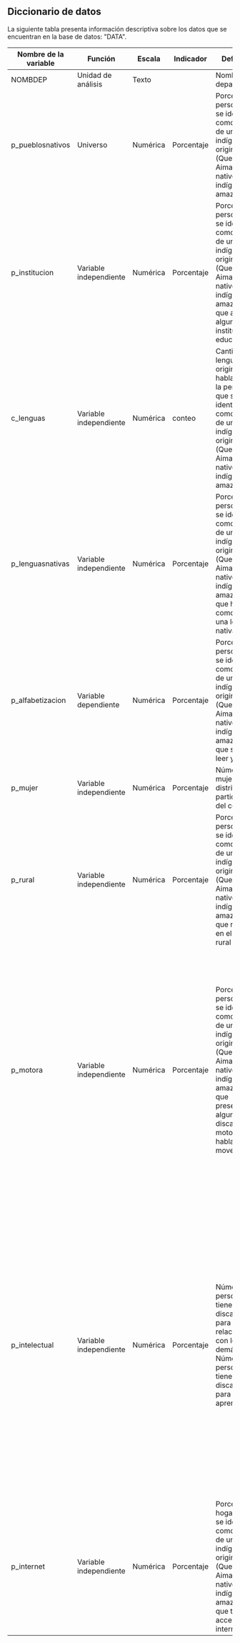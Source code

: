 ## Diccionario de datos
La siguiente tabla presenta información descriptiva sobre los datos que se encuentran en  la base de datos: "DATA".

| Nombre de la variable  |  Función           | Escala |Indicador | Definición | Pregunta del Censo | Fuente de datos |
|------------------------|--------------------|--------|----------|------------|--------------------|-----------------|
| NOMBDEP          | Unidad de análisis | Texto  |          | Nombre del departamento | | https://censos2017.inei.gob.pe/redatam/|
|   p_pueblosnativos   | Universo | Numérica| Porcentaje| Porcentaje de personas que se identifican como parte de un pueblo indígena u originario (Quechua, Aimara y nativo o indígena de la amazonía) | ¿Por sus costumbres y sus antepasados, ¿usted se siente o considera...? |  https://censos2017.inei.gob.pe/redatam/ |
|    p_institucion   | Variable independiente | Numérica| Porcentaje| Porcentaje de personas que se identifican como parte de un pueblo indígena u originario (Quechua, Aimara y nativo o indígena de la amazonía) que asisten a alguna institución educativa | Actualmente,¿asiste a una institución educativa, colegio, instituto superior o universidad? |  https://censos2017.inei.gob.pe/redatam/ |
|    c_lenguas   | Variable independiente | Numérica| conteo|Cantidad de lenguas originarias habladas por la personas que se identifican como parte de un pueblo indígena u originario (Quechua, Aimara y nativo o indígena de la amazonía) | ¿Cuál es el idioma o lengua materna con el que aprendió a hablar en su niñez? |  https://censos2017.inei.gob.pe/redatam/ |
|    p_lenguasnativas   | Variable independiente | Numérica| Porcentaje| Porcentaje de personas que se identifican como parte de un pueblo indígena u originario (Quechua, Aimara y nativo o indígena de la amazonía) que hablan como mínimo una lengua nativa | ¿Cuál es el idioma o lengua materna con el que aprendió a hablar en su niñez? |  https://censos2017.inei.gob.pe/redatam/ |
|p_alfabetizacion| Variable dependiente | Numérica| Porcentaje| Porcentaje de personas que se identifican como parte de un pueblo indígena u originario (Quechua, Aimara y nativo o indígena de la amazonía) que saben leer y escribir | ¿Sabe leer y escribir?| https://censos2017.inei.gob.pe/redatam/ |
|p_mujer| Variable independiente | Numérica| Porcentaje| Número de mujeres en el distrito que participaron del censo | Sexo| https://censos2017.inei.gob.pe/redatam/ |
|p_rural| Variable independiente | Numérica| Porcentaje| Porcentaje de personas que se identifican como parte de un pueblo indígena u originario (Quechua, Aimara y nativo o indígena de la amazonía) que residen en el área rural | Ubicación censal| https://censos2017.inei.gob.pe/redatam/ |
|p_motora| Variable independiente | Numérica| Porcentaje| Porcentaje de personas que se identifican como parte de un pueblo indígena u originario (Quechua, Aimara y nativo o indígena de la amazonía) que presentan alguna discapacidad motora (ver, hablar, oír y moverse) | A continuación le haré algunas preguntas para saber si usted presenta alguna dificultad o limitación permanente que le impida desarrollarse normalmente en sus actividades diarias, ¿Tiene alguna dificultad o limitación permanente para: ver aún usando anteojos, oír, hablar y/o moverse?| https://censos2017.inei.gob.pe/redatam/ |
|p_intelectual| Variable independiente | Numérica| Porcentaje| Número de personas que tienen una discapacidad para relacionarse con los demás, Número de personas que tienen una discapacidad para aprender| A continuación le haré algunas preguntas para saber si usted presenta alguna dificultad o limitación permanente que le impida desarrollarse normalmente en sus actividades diarias, ¿Tiene alguna dificultad o limitación permanente para: Relacionarse con los demás por sus pensamientos, sentimientos, emociones o conductas?,  Entender o aprender (concentrarse y recordar)? | https://censos2017.inei.gob.pe/redatam/ |
|p_internet| Variable independiente | Numérica| Porcentaje| Porcentaje de hogares que se identifican como parte de un pueblo indígena u originario (Quechua, Aimara y nativo o indígena de la amazonía) que tienen acceso a internet |¿Su hogar tiene: conexión a internet? | https://censos2017.inei.gob.pe/redatam/ |

